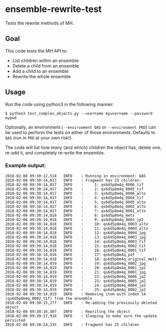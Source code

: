 # ensemble-rewrite-test

Tests the rewrite methods of MH.

## Goal

This code tests the MH API to:
- List children within an ensemble
- Delete a child from an ensemble
- Add a child to an ensemble
- Rewrite the whole ensemble

## Usage

Run the code using python3 in the following manner:

```$ python3 test_complex_objects.py --username myusername --password mypwd```

Optionally, an environment (`--environment QAS` or `--environment PRD`) can be used to perform the tests on either of those environments. Defaults to `QAS` (run in `PRD` at your own risk!).

The code will list how many (and which) children the object has, delete one, re-add it, and completely re-write the ensemble.

### Example output:

```
2018-02-08 09:30:12,514   INFO    : Running in environment: QAS
2018-02-08 09:30:14,017   INFO    : Fragment has 25 children:
2018-02-08 09:30:14,017   INFO    :     1: qs6d5p8m4q_0006_tif
2018-02-08 09:30:14,017   INFO    :     2: qs6d5p8m4q_0005_tif
2018-02-08 09:30:14,017   INFO    :     3: qs6d5p8m4q_0006_alto
2018-02-08 09:30:14,017   INFO    :     4: qs6d5p8m4q_0004_tif
2018-02-08 09:30:14,017   INFO    :     5: qs6d5p8m4q_0005_alto
2018-02-08 09:30:14,017   INFO    :     6: qs6d5p8m4q_0002_alto
2018-02-08 09:30:14,017   INFO    :     7: qs6d5p8m4q_0001_alto
2018-02-08 09:30:14,018   INFO    :     8: qs6d5p8m4q_mets
2018-02-08 09:30:14,018   INFO    :     9: qs6d5p8m4q_0003_jp2
2018-02-08 09:30:14,018   INFO    :     10: qs6d5p8m4q_0003_alto
2018-02-08 09:30:14,018   INFO    :     11: qs6d5p8m4q_0004_alto
2018-02-08 09:30:14,018   INFO    :     12: qs6d5p8m4q_0004_jpg
2018-02-08 09:30:14,018   INFO    :     13: qs6d5p8m4q_0003_jpg
2018-02-08 09:30:14,018   INFO    :     14: qs6d5p8m4q_0003_tif
2018-02-08 09:30:14,018   INFO    :     15: qs6d5p8m4q_0002_tif
2018-02-08 09:30:14,018   INFO    :     16: qs6d5p8m4q_0001_tif
2018-02-08 09:30:14,018   INFO    :     17: qs6d5p8m4q_pdf
2018-02-08 09:30:14,018   INFO    :     18: qs6d5p8m4q_original_mets
2018-02-08 09:30:14,019   INFO    :     19: qs6d5p8m4q_0002_jpg
2018-02-08 09:30:14,019   INFO    :     20: qs6d5p8m4q_0001_jp2
2018-02-08 09:30:14,019   INFO    :     21: qs6d5p8m4q_0001_jpg
2018-02-08 09:30:14,019   INFO    :     22: qs6d5p8m4q_0006_jp2
2018-02-08 09:30:14,019   INFO    :     23: qs6d5p8m4q_0005_jp2
2018-02-08 09:30:14,019   INFO    :     24: qs6d5p8m4q_0004_jp2
2018-02-08 09:30:14,019   INFO    :     25: qs6d5p8m4q_0002_jp2
2018-02-08 09:30:14,019   INFO    : Removing item with index 14 (qs6d5p8m4q_0002_tif) from the ensemble
2018-02-08 09:30:15,277   INFO    : Re-adding the previously deleted object
2018-02-08 09:30:16,307   INFO    : Rewriting the object
2018-02-08 09:30:17,918   INFO    : Sleeping to make sure the update persisted
2018-02-08 09:30:24,335   INFO    : Fragment has 25 children
```
